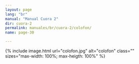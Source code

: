 ```yaml
---
layout: page
lang: "br"
manual: "Manual Cuora 2"
dir: cuora-2
permalink: manuales/br/cuora-2/colofon/
name: page-30 

---
```

{% include image.html url="colofon.jpg"  alt="colofon" class="" sizes="max-width: 100%; max-heigth: 100%" %}
